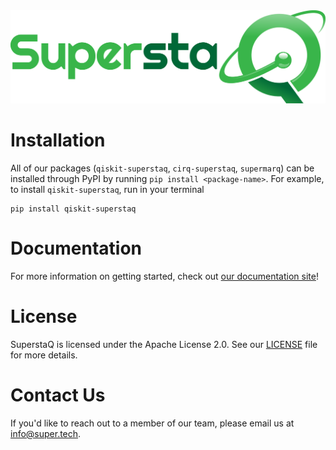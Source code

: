 <img src="./docs/source/_static/logos/SuperstaQ_SSa-R00a_Mil.png">

# Installation

All of our packages (`qiskit-superstaq`, `cirq-superstaq`, `supermarq`) can be installed through PyPI by running `pip install <package-name>`. For example, to install `qiskit-superstaq`, run in your terminal

```console
pip install qiskit-superstaq
```

# Documentation 

For more information on getting started, check out [our documentation site](https://docs-superstaq.readthedocs.io/)!

# License
SuperstaQ is licensed under the Apache License 2.0. See our [LICENSE](https://github.com/SupertechLabs/superstaq-client/blob/main/LICENSE) file for more details.

# Contact Us
If you'd like to reach out to a member of our team, please email us at info@super.tech.
